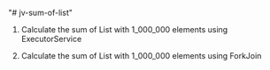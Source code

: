 "# jv-sum-of-list" 

1. Calculate the sum of List with 1_000_000 elements using ExecutorService

2. Calculate the sum of List with 1_000_000 elements using ForkJoin
